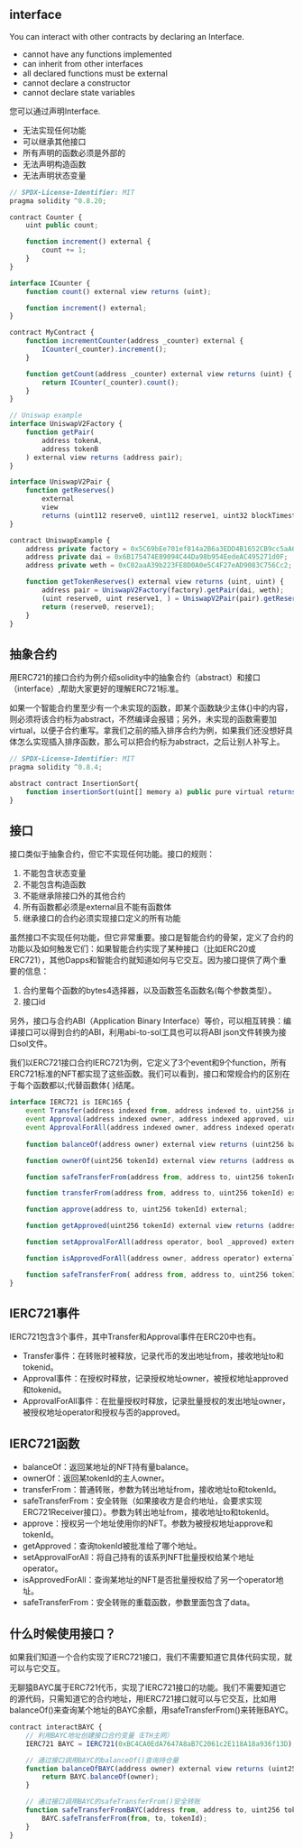 ## interface
You can interact with other contracts by declaring an Interface.
* cannot have any functions implemented
* can inherit from other interfaces
* all declared functions must be external
* cannot declare a constructor
* cannot declare state variables

您可以通过声明Interface.
* 无法实现任何功能
* 可以继承其他接口
* 所有声明的函数必须是外部的
* 无法声明构造函数
* 无法声明状态变量
```js
// SPDX-License-Identifier: MIT
pragma solidity ^0.8.20;

contract Counter {
    uint public count;

    function increment() external {
        count += 1;
    }
}

interface ICounter {
    function count() external view returns (uint);

    function increment() external;
}

contract MyContract {
    function incrementCounter(address _counter) external {
        ICounter(_counter).increment();
    }

    function getCount(address _counter) external view returns (uint) {
        return ICounter(_counter).count();
    }
}

// Uniswap example
interface UniswapV2Factory {
    function getPair(
        address tokenA,
        address tokenB
    ) external view returns (address pair);
}

interface UniswapV2Pair {
    function getReserves()
        external
        view
        returns (uint112 reserve0, uint112 reserve1, uint32 blockTimestampLast);
}

contract UniswapExample {
    address private factory = 0x5C69bEe701ef814a2B6a3EDD4B1652CB9cc5aA6f;
    address private dai = 0x6B175474E89094C44Da98b954EedeAC495271d0F;
    address private weth = 0xC02aaA39b223FE8D0A0e5C4F27eAD9083C756Cc2;

    function getTokenReserves() external view returns (uint, uint) {
        address pair = UniswapV2Factory(factory).getPair(dai, weth);
        (uint reserve0, uint reserve1, ) = UniswapV2Pair(pair).getReserves();
        return (reserve0, reserve1);
    }
}
```

## 抽象合约
用ERC721的接口合约为例介绍solidity中的抽象合约（abstract）和接口（interface）,帮助大家更好的理解ERC721标准。

如果一个智能合约里至少有一个未实现的函数，即某个函数缺少主体{}中的内容，则必须将该合约标为abstract，不然编译会报错；另外，未实现的函数需要加virtual，以便子合约重写。拿我们之前的插入排序合约为例，如果我们还没想好具体怎么实现插入排序函数，那么可以把合约标为abstract，之后让别人补写上。
```js
// SPDX-License-Identifier: MIT
pragma solidity ^0.8.4;

abstract contract InsertionSort{
    function insertionSort(uint[] memory a) public pure virtual returns(uint[] memory);
}
```

## 接口
接口类似于抽象合约，但它不实现任何功能。接口的规则：
1. 不能包含状态变量
2. 不能包含构造函数
3. 不能继承除接口外的其他合约
4. 所有函数都必须是external且不能有函数体
5. 继承接口的合约必须实现接口定义的所有功能

虽然接口不实现任何功能，但它非常重要。接口是智能合约的骨架，定义了合约的功能以及如何触发它们：如果智能合约实现了某种接口（比如ERC20或ERC721），其他Dapps和智能合约就知道如何与它交互。因为接口提供了两个重要的信息：
1. 合约里每个函数的bytes4选择器，以及函数签名函数名(每个参数类型）。
2. 接口id

另外，接口与合约ABI（Application Binary Interface）等价，可以相互转换：编译接口可以得到合约的ABI，利用abi-to-sol工具也可以将ABI json文件转换为接口sol文件。

我们以ERC721接口合约IERC721为例，它定义了3个event和9个function，所有ERC721标准的NFT都实现了这些函数。我们可以看到，接口和常规合约的区别在于每个函数都以;代替函数体{ }结尾。
```js
interface IERC721 is IERC165 {
    event Transfer(address indexed from, address indexed to, uint256 indexed tokenId);
    event Approval(address indexed owner, address indexed approved, uint256 indexed tokenId);
    event ApprovalForAll(address indexed owner, address indexed operator, bool approved);
    
    function balanceOf(address owner) external view returns (uint256 balance);

    function ownerOf(uint256 tokenId) external view returns (address owner);

    function safeTransferFrom(address from, address to, uint256 tokenId) external;

    function transferFrom(address from, address to, uint256 tokenId) external;

    function approve(address to, uint256 tokenId) external;

    function getApproved(uint256 tokenId) external view returns (address operator);

    function setApprovalForAll(address operator, bool _approved) external;

    function isApprovedForAll(address owner, address operator) external view returns (bool);

    function safeTransferFrom( address from, address to, uint256 tokenId, bytes calldata data) external;
}
```

## IERC721事件
IERC721包含3个事件，其中Transfer和Approval事件在ERC20中也有。
* Transfer事件：在转账时被释放，记录代币的发出地址from，接收地址to和tokenid。
* Approval事件：在授权时释放，记录授权地址owner，被授权地址approved和tokenid。
* ApprovalForAll事件：在批量授权时释放，记录批量授权的发出地址owner，被授权地址operator和授权与否的approved。

## IERC721函数
* balanceOf：返回某地址的NFT持有量balance。
* ownerOf：返回某tokenId的主人owner。
* transferFrom：普通转账，参数为转出地址from，接收地址to和tokenId。
* safeTransferFrom：安全转账（如果接收方是合约地址，会要求实现ERC721Receiver接口）。参数为转出地址from，接收地址to和tokenId。
* approve：授权另一个地址使用你的NFT。参数为被授权地址approve和tokenId。
* getApproved：查询tokenId被批准给了哪个地址。
* setApprovalForAll：将自己持有的该系列NFT批量授权给某个地址operator。
* isApprovedForAll：查询某地址的NFT是否批量授权给了另一个operator地址。
* safeTransferFrom：安全转账的重载函数，参数里面包含了data。

## 什么时候使用接口？
如果我们知道一个合约实现了IERC721接口，我们不需要知道它具体代码实现，就可以与它交互。

无聊猿BAYC属于ERC721代币，实现了IERC721接口的功能。我们不需要知道它的源代码，只需知道它的合约地址，用IERC721接口就可以与它交互，比如用balanceOf()来查询某个地址的BAYC余额，用safeTransferFrom()来转账BAYC。
```js
contract interactBAYC {
    // 利用BAYC地址创建接口合约变量（ETH主网）
    IERC721 BAYC = IERC721(0xBC4CA0EdA7647A8aB7C2061c2E118A18a936f13D);

    // 通过接口调用BAYC的balanceOf()查询持仓量
    function balanceOfBAYC(address owner) external view returns (uint256 balance){
        return BAYC.balanceOf(owner);
    }

    // 通过接口调用BAYC的safeTransferFrom()安全转账
    function safeTransferFromBAYC(address from, address to, uint256 tokenId) external{
        BAYC.safeTransferFrom(from, to, tokenId);
    }
}
```
